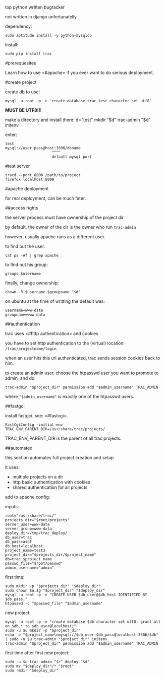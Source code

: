top python written bugracker

not written in django unfortunatelly

dependency:

    sudo aptitude install -y python-mysqldb

install:

    sudo pip install trac

#prerequesites

Learn how to use <#apache> if you ever want to do serious deployment.

#create project

create db to use:

    mysql -u root -p -e 'create database trac_test character set utf8'

**MUST BE UTF8!!!**

make a directory and install there:
    d="test"
    mkdir "$d"
    trac-admin "$d" initenv

enter:

    test
    mysql://user:pass@host:3306/dbname
                         ^^^^        
                         default mysql port

#test server

    tracd --port 8000 /path/to/project
    firefox localhost:8000

#apache deployment

for real deployment, can be much fater.

##access rights
    
the server process must have ownership of the project dir

by default, the owner of the dir is the owner who run ``trac-admin``

however, usually apache runs as a different user.

to find out the user:

    cat ps -Af | grep apache

to find out his group:

    groups $username

finally, change ownership:

    chown -R $username.$groupname "$d"

on ubuntu at the time of writting the default was:

    username=www-data
    groupname=www-data

##authentication

trac uses <#http authentication> and cookies.

you have to set http authentication to the (virtual) location ``/trac/projectname/login``.

when an user hits this url authenticated, trac sends session cookies back to him.

to create an admin user, choose the htpasswd user you want to promote to admin,
and do:
    
    trac-admin "$project_dir" permission add "$admin_username" TRAC_ADMIN

where ``"$admin_username"`` is exactly one of the htpasswd users.

##fastgci
    
install fastgci. see: <#fastcgi>.

    FastCgiConfig -initial-env TRAC_ENV_PARENT_DIR=/usr/share/trac/projects/

TRAC_ENV_PARENT_DIR is the parent of all trac projects.

##automated

this section automates full project creation and setup

it uses:
- multiple projects on a dir
- http basic authentication with cookies
- shared authentication for all projects

add to apache config:

inputs:

    root="/usr/share/trac/"
    projects_dir="$root/projects"
    server_user=www-data
    server_group=www-data
    deploy_dir=/tmp/trac_deploy/
    db_user=trac
    db_pass=asdf
    db_host=localhost
    project_name=test3
    project_dir="$projects_dir/$project_name"
    db=trac_$project_name
    passwd_file="$root/passwd"
    admin_username="admin"

first time:

    sudo mkdir -p "$projects_dir" "$deploy_dir"
    sudo chown $u.$g "$project_dir" "$deploy_dir"
    mysql -u root -p -e "CREATE USER $db_user@$db_host IDENTIFIED BY $db_pass;"
    htpasswd -c "$passwd_file" "$admin_username"

new project:

    mysql -u root -p -e "create database $db character set utf8; grant all on $db.* to $db_user@localhost;"
    sudo -u $u mkdir -p "$project_dir"
    echo -e "$project_name\nmysql://$db_user:$db_pass@localhost:3306/$db" | sudo -u $u trac-admin "$project_dir" initenv
    trac-admin "$project_dir" permission add "$admin_username" TRAC_ADMIN

first time after first new project:

    sudo -u $u trac-admin "$r" deploy "$d"
    sudo mv "$deploy_dir"/* "$root"
    sudo rmdir "$deploy_dir"
